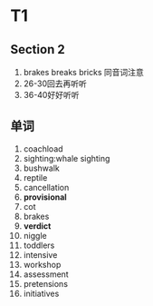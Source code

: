 # T1

## Section 2

1. brakes breaks bricks 同音词注意
2. 26-30回去再听听
3. 36-40好好听听

## 单词

1. coachload
2. sighting:whale sighting
3. bushwalk
4. reptile
5. cancellation
6. **provisional**
7. cot
8. brakes
9. **verdict**
10. niggle
11. toddlers
12. intensive
13. workshop
14. assessment
15. pretensions
16. initiatives